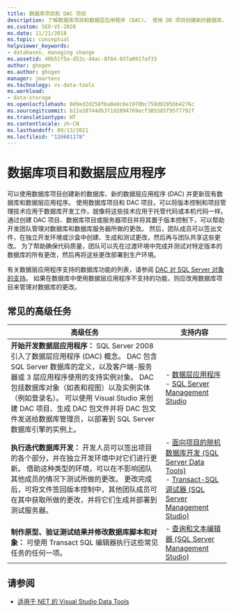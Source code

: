 ```yaml
---
title: 数据库项目和 DAC 项目
description: 了解数据库项目和数据层应用程序 (DAC)。 使用 DB 项目创建新的数据库，创建新的 DAC 并更新现有的 DB 和 DAC。
ms.custom: SEO-VS-2020
ms.date: 11/21/2018
ms.topic: conceptual
helpviewer_keywords:
- databases, managing change
ms.assetid: 40b51f5a-d52c-44ac-8f84-037a0917af33
author: ghogen
ms.author: ghogen
manager: jmartens
ms.technology: vs-data-tools
ms.workload:
- data-storage
ms.openlocfilehash: 0d9ed2d258fba0e8c6e1970bc758d0285bb4276c
ms.sourcegitcommit: b12a38744db371d2894769ecf305585f9577792f
ms.translationtype: HT
ms.contentlocale: zh-CN
ms.lasthandoff: 09/13/2021
ms.locfileid: "126601178"
---
```

# <a name="database-projects-and-data-tier-applications"></a>数据库项目和数据层应用程序

可以使用数据库项目创建新的数据库、新的数据层应用程序 (DAC) 并更新现有数据库和数据层应用程序。 使用数据库项目和 DAC 项目，可以将版本控制和项目管理技术应用于数据库开发工作，就像将这些技术应用于托管代码或本机代码一样。 通过创建 DAC 项目、数据库项目或服务器项目并将其置于版本控制下，可以帮助开发团队管理对数据库和数据库服务器所做的更改。 然后，团队成员可以签出文件，在独立开发环境或沙盒中创建、生成和测试更改，然后再与团队共享这些更改。 为了帮助确保代码质量，团队可以先在过渡环境中完成并测试对特定版本的数据库的所有更改，然后再将这些更改部署到生产环境。

有关数据层应用程序支持的数据库功能的列表，请参阅 [DAC 对 SQL Server 对象的支持](/sql/relational-databases/data-tier-applications/dac-support-for-sql-server-objects-and-versions)。 如果在数据库中使用数据层应用程序不支持的功能，则应改用数据库项目来管理对数据库的更改。

## <a name="common-high-level-tasks"></a>常见的高级任务

| 高级任务 | 支持内容 |
| - | - |
| **开始开发数据层应用程序：** SQL Server 2008 引入了数据层应用程序 (DAC) 概念。 DAC 包含 SQL Server 数据库的定义，以及客户端-服务器或 3 层应用程序使用的支持实例对象。 DAC 包括数据库对象（如表和视图）以及实例实体（例如登录名）。 可以使用 Visual Studio 来创建 DAC 项目、生成 DAC 包文件并将 DAC 包文件发送给数据库管理员，以部署到 SQL Server 数据库引擎的实例上。 | - [数据层应用程序](/sql/relational-databases/data-tier-applications/data-tier-applications)<br />- [SQL Server Management Studio](/sql/ssms/sql-server-management-studio-ssms) |
| **执行迭代数据库开发：** 开发人员可以签出项目的各个部分，并在独立开发环境中对它们进行更新。 借助这种类型的环境，可以在不影响团队其他成员的情况下测试所做的更改。 更改完成后，可将文件签回版本控制中，其他团队成员可在其中获取所做的更改，并将它们生成并部署到测试服务器。 | - [面向项目的脱机数据库开发 (SQL Server Data Tools)](/sql/ssdt/project-oriented-offline-database-development)<br />- [Transact-SQL 调试器 (SQL Server Management Studio)](/sql/ssms/scripting/transact-sql-debugger) |
| **制作原型、验证测试结果并修改数据库脚本和对象：** 可使用 Transact SQL 编辑器执行这些常见任务的任何一项。 | - [查询和文本编辑器 (SQL Server Management Studio)](/sql/ssms/scripting/query-and-text-editors-sql-server-management-studio) |

## <a name="see-also"></a>请参阅

- [适用于 NET 的 Visual Studio Data Tools](../data-tools/visual-studio-data-tools-for-dotnet.md)
